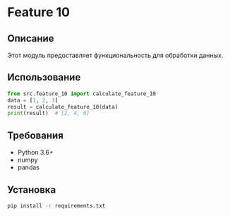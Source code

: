 # Feature 10
## Описание
Этот модуль предоставляет функциональность для обработки данных.
## Использование
```python
from src.feature_10 import calculate_feature_10
data = [1, 2, 3]
result = calculate_feature_10(data)
print(result)  # [2, 4, 6]
```
## Требования
- Python 3.6+
- numpy
- pandas
## Установка
```bash
pip install -r requirements.txt
```